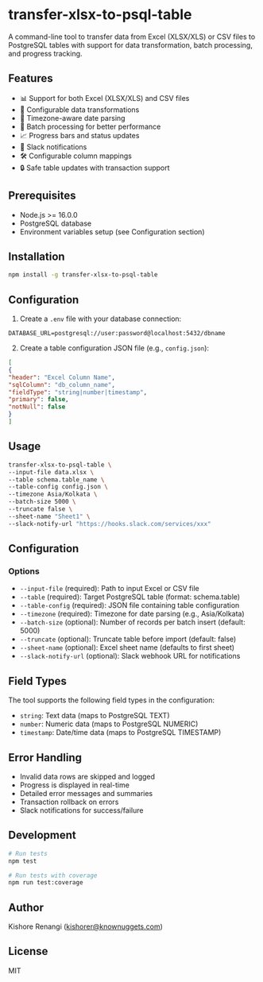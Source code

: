 # transfer-xlsx-to-psql-table

A command-line tool to transfer data from Excel (XLSX/XLS) or CSV files to PostgreSQL tables with support for data transformation, batch processing, and progress tracking.

## Features

- 📊 Support for both Excel (XLSX/XLS) and CSV files
- 🔄 Configurable data transformations
- 📅 Timezone-aware date parsing
- 🚀 Batch processing for better performance
- 📈 Progress bars and status updates
- 🔔 Slack notifications
- 🛠️ Configurable column mappings
- 🔒 Safe table updates with transaction support

## Prerequisites

- Node.js >= 16.0.0
- PostgreSQL database
- Environment variables setup (see Configuration section)

## Installation

```bash
npm install -g transfer-xlsx-to-psql-table
```

## Configuration

1. Create a `.env` file with your database connection:

```env
DATABASE_URL=postgresql://user:password@localhost:5432/dbname
```

2. Create a table configuration JSON file (e.g., `config.json`):

```json
[
{
"header": "Excel Column Name",
"sqlColumn": "db_column_name",
"fieldType": "string|number|timestamp",
"primary": false,
"notNull": false
}
]
```

## Usage

```bash
transfer-xlsx-to-psql-table \
--input-file data.xlsx \
--table schema.table_name \
--table-config config.json \
--timezone Asia/Kolkata \
--batch-size 5000 \
--truncate false \
--sheet-name "Sheet1" \
--slack-notify-url "https://hooks.slack.com/services/xxx"
```

## Configuration

### Options

- `--input-file` (required): Path to input Excel or CSV file
- `--table` (required): Target PostgreSQL table (format: schema.table)
- `--table-config` (required): JSON file containing table configuration
- `--timezone` (required): Timezone for date parsing (e.g., Asia/Kolkata)
- `--batch-size` (optional): Number of records per batch insert (default: 5000)
- `--truncate` (optional): Truncate table before import (default: false)
- `--sheet-name` (optional): Excel sheet name (defaults to first sheet)
- `--slack-notify-url` (optional): Slack webhook URL for notifications

## Field Types

The tool supports the following field types in the configuration:

- `string`: Text data (maps to PostgreSQL TEXT)
- `number`: Numeric data (maps to PostgreSQL NUMERIC)
- `timestamp`: Date/time data (maps to PostgreSQL TIMESTAMP)

## Error Handling

- Invalid data rows are skipped and logged
- Progress is displayed in real-time
- Detailed error messages and summaries
- Transaction rollback on errors
- Slack notifications for success/failure

## Development

```bash
# Run tests
npm test

# Run tests with coverage
npm run test:coverage
```

## Author

Kishore Renangi (kishorer@knownuggets.com)

## License

MIT

